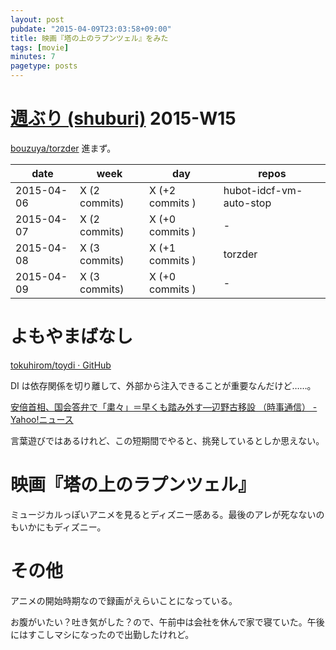```yaml
---
layout: post
pubdate: "2015-04-09T23:03:58+09:00"
title: 映画『塔の上のラプンツェル』をみた
tags: [movie]
minutes: 7
pagetype: posts
---
```

# [週ぶり (shuburi)][shuburi] 2015-W15

[bouzuya/torzder][] 進まず。

date       | week           | day              | repos
-----------|----------------|------------------|----------------------
2015-04-06 | X (2 commits)  | X (+2 commits )  | hubot-idcf-vm-auto-stop
2015-04-07 | X (2 commits)  | X (+0 commits )  | -
2015-04-08 | X (3 commits)  | X (+1 commits )  | torzder
2015-04-09 | X (3 commits)  | X (+0 commits )  | -

# よもやまばなし

[tokuhirom/toydi · GitHub](https://github.com/tokuhirom/toydi)

DI は依存関係を切り離して、外部から注入できることが重要なんだけど……。

[安倍首相、国会答弁で「粛々」＝早くも踏み外す―辺野古移設 （時事通信） - Yahoo!ニュース](http://headlines.yahoo.co.jp/hl?a=20150408-00000103-jij-pol)

言葉遊びではあるけれど、この短期間でやると、挑発しているとしか思えない。

# 映画『塔の上のラプンツェル』

ミュージカルっぽいアニメを見るとディズニー感ある。最後のアレが死なないのもいかにもディズニー。

# その他

アニメの開始時期なので録画がえらいことになっている。

お腹がいたい？吐き気がした？ので、午前中は会社を休んで家で寝ていた。午後にはすこしマシになったので出勤したけれど。

[shuburi]: http://shuburi.org
[bouzuya/torzder]: https://github.com/bouzuya/torzder
